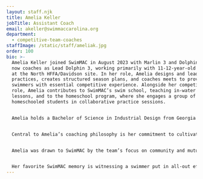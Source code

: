 ```yaml
---
layout: staff.njk
title: Amelia Keller
jobTitle: Assistant Coach
email: akeller@swimmaccarolina.org
department:
  - competitive-team-coaches
staffImage: /static/staff/ameliak.jpg
order: 100
bio: >-
  Amelia Keller joined SwimMAC in August 2023 with Marlin 3 and Dolphin 3, and
  now coaches as Lead Dolphin 3, working primarily with 11-12-year-old swimmers
  at the North HFFA/Davidson site. In her role, Amelia designs and leads
  practices, creates structured season plans, and coaches meets to provide her
  swimmers with essential competitive experience. Alongside her competitive team
  role, Amelia contributes to SwimMAC’s swim school, teaching in-water swim
  lessons, and to the homeschool program, where she engages a group of
  homeschooled students in collaborative practice sessions. 


  Amelia holds a Bachelor of Science in Industrial Design from Georgia Tech and is currently pursuing a Master’s in Counseling from Wake Forest University. She brings a diverse background in coaching and teaching, having served as a summer league coach in high school and as an in-water instructor with Aqua Tots. She also has experience teaching elementary students 3D modeling, allowing her to connect with youth across various age groups and interests. Her leadership experience as a college service team lead has deepened her dedication to building supportive and motivating communities, both within and beyond the swimming pool.


  Central to Amelia’s coaching philosophy is her commitment to cultivating an atmosphere of encouragement and inclusivity. She believes that every swimmer has the capacity for growth and deserves the support to realize their potential. Grounded in her faith, she values the importance of community and connection, emphasizing that every individual is worthy of being seen and celebrated. Amelia’s resilience through personal challenges has strengthened her dedication to fostering an environment where mistakes are embraced as growth opportunities, allowing her swimmers to learn and develop confidence in both their personal and athletic journeys.


  Amelia was drawn to SwimMAC by the team’s focus on community and mutual support. Her goal is to nurture a positive team culture where success is shared and celebrated. By embodying qualities of respect, confidence, and resilience, she strives to lead by example and help her swimmers understand the “why” behind their hard work. She encourages them to not only develop their swimming skills but also build dedication to a collective purpose that reaches beyond themselves. 


  Her favorite SwimMAC memory is witnessing a swimmer put in all-out effort in their final race under her guidance, an emotional moment that reminded her of the impact of her relationships with each athlete. For Amelia, SwimMAC is a place of encouragement and connection—a true community where parents, coaches, and athletes come together to support one another’s dreams.
---
```

